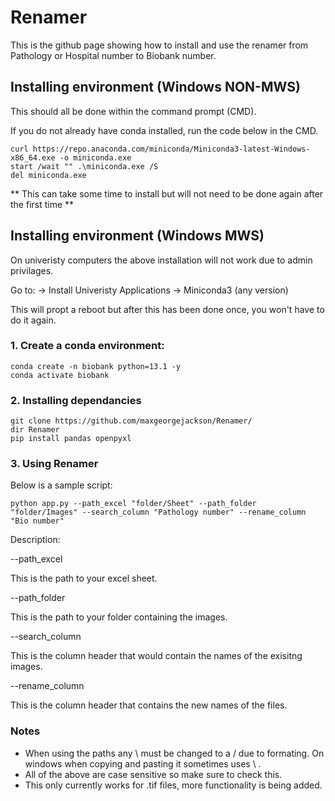 # Renamer
This is the github page showing how to install and use the renamer from Pathology or Hospital number to Biobank number.

## Installing environment (Windows NON-MWS)
This should all be done within the command prompt (CMD).

If you do not already have conda installed, run the code below in the CMD.

```
curl https://repo.anaconda.com/miniconda/Miniconda3-latest-Windows-x86_64.exe -o miniconda.exe
start /wait "" .\miniconda.exe /S
del miniconda.exe
```
** This can take some time to install but will not need to be done again after the first time **

## Installing environment (Windows MWS)
On univeristy computers the above installation will not work due to admin privilages.

Go to:
-> Install Univeristy Applications -> Miniconda3 (any version) 

This will propt a reboot but after this has been done once, you won't have to do it again.

### 1. Create a conda environment:

```
conda create -n biobank python=13.1 -y
conda activate biobank
```
### 2. Installing dependancies

```
git clone https://github.com/maxgeorgejackson/Renamer/
dir Renamer
pip install pandas openpyxl
```

### 3. Using Renamer
Below is a sample script:
```
python app.py --path_excel "folder/Sheet" --path_folder "folder/Images" --search_column "Pathology number" --rename_column "Bio number"
```
Description:

--path_excel 

This is the path to your excel sheet.

--path_folder

This is the path to your folder containing the images.

--search_column

This is the column header that would contain the names of the exisitng images.

--rename_column

This is the column header that contains the new names of the files.

### Notes
- When using the paths any \ must be changed to a / due to formating. On windows when copying and pasting it sometimes uses \ .
- All of the above are case sensitive so make sure to check this.
- This only currently works for .tif files, more functionality is being added.
